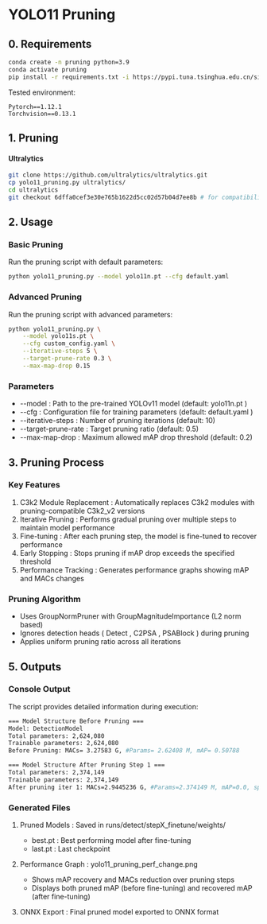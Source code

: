 # YOLO11 Pruning

## 0. Requirements

```bash
conda create -n pruning python=3.9
conda activate pruning
pip install -r requirements.txt -i https://pypi.tuna.tsinghua.edu.cn/simple
```
Tested environment:
```
Pytorch==1.12.1
Torchvision==0.13.1
```

## 1. Pruning

#### Ultralytics
```bash
git clone https://github.com/ultralytics/ultralytics.git 
cp yolo11_pruning.py ultralytics/
cd ultralytics 
git checkout 6dffa0cef3e30e765b1622d5cc02d57b04d7ee8b # for compatibility
```
## 2. Usage
### Basic Pruning
Run the pruning script with default parameters:
```bash
python yolo11_pruning.py --model yolo11n.pt --cfg default.yaml
```
### Advanced Pruning
Run the pruning script with advanced parameters:
```bash
python yolo11_pruning.py \
    --model yolo11s.pt \
    --cfg custom_config.yaml \
    --iterative-steps 5 \
    --target-prune-rate 0.3 \
    --max-map-drop 0.15
```
### Parameters
- --model : Path to the pre-trained YOLOv11 model (default: yolo11n.pt )
- --cfg : Configuration file for training parameters (default: default.yaml )
- --iterative-steps : Number of pruning iterations (default: 10)
- --target-prune-rate : Target pruning ratio (default: 0.5)
- --max-map-drop : Maximum allowed mAP drop threshold (default: 0.2)

## 3. Pruning Process
### Key Features
1. C3k2 Module Replacement : Automatically replaces C3k2 modules with pruning-compatible C3k2_v2 versions
2. Iterative Pruning : Performs gradual pruning over multiple steps to maintain model performance
3. Fine-tuning : After each pruning step, the model is fine-tuned to recover performance
4. Early Stopping : Stops pruning if mAP drop exceeds the specified threshold
5. Performance Tracking : Generates performance graphs showing mAP and MACs changes
### Pruning Algorithm
- Uses GroupNormPruner with GroupMagnitudeImportance (L2 norm based)
- Ignores detection heads ( Detect , C2PSA , PSABlock ) during pruning
- Applies uniform pruning ratio across all iterations

## 5. Outputs
### Console Output
The script provides detailed information during execution:
```bash
=== Model Structure Before Pruning ===
Model: DetectionModel
Total parameters: 2,624,080
Trainable parameters: 2,624,080
Before Pruning: MACs= 3.27583 G, #Params= 2.62408 M, mAP= 0.50788

=== Model Structure After Pruning Step 1 ===
Total parameters: 2,374,149
Trainable parameters: 2,374,149
After pruning iter 1: MACs=2.9445236 G, #Params=2.374149 M, mAP=0.0, speed up=1.1125151790259042
```
### Generated Files
1. Pruned Models : Saved in runs/detect/stepX_finetune/weights/
   
   - best.pt : Best performing model after fine-tuning
   - last.pt : Last checkpoint
2. Performance Graph : yolo11_pruning_perf_change.png
   
   - Shows mAP recovery and MACs reduction over pruning steps
   - Displays both pruned mAP (before fine-tuning) and recovered mAP (after fine-tuning)
3. ONNX Export : Final pruned model exported to ONNX format